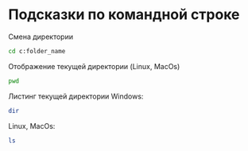 # Подсказки по командной строке
Смена директории
```sh
cd c:folder_name
```
Отображение текущей директории (Linux, MacOs)
``` sh
pwd
```
Листинг текущей директории
Windows:
``` sh
dir
```
Linux, MacOs:
``` sh
ls
```
